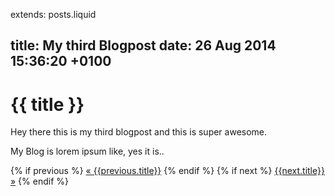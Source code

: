extends: posts.liquid

title:   My third Blogpost
date:    26 Aug 2014 15:36:20 +0100
---
# {{ title }}

Hey there this is my third blogpost and this is super awesome.

My Blog is lorem ipsum like, yes it is..

{% if previous %}
   <a class="prev" href="/{{previous.path}}">&laquo; {{previous.title}}</a>
 {% endif %}
 {% if next %}
   <a class="next" href="/{{next.path}}">{{next.title}} &raquo;</a>
{% endif %}
